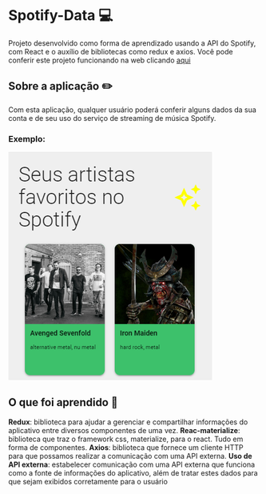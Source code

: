 # Spotify-Data :computer:

Projeto desenvolvido como forma de aprendizado usando a API do Spotify, com React e o auxílio de bibliotecas como redux e axios.
Você pode conferir este projeto funcionando na web clicando [aqui](https://app-spotify-data.vercel.app/)

## Sobre a aplicação :pencil2:

Com esta aplicação, qualquer usuário poderá conferir alguns dados da sua conta e de seu uso do serviço de streaming de música Spotify.
### Exemplo:
![Artists](https://raw.githubusercontent.com/alvaropms/spotify-data/master/src/assets/artists.png)
## O que foi aprendido :book:
**Redux**: biblioteca para ajudar a gerenciar e compartilhar informações do aplicativo entre diversos componentes de uma vez.
**Reac-materialize**: biblioteca que traz o framework css, materialize, para o react. Tudo em forma de componentes.
**Axios**: biblioteca que fornece um cliente HTTP para que possamos realizar a comunicação com uma API externa.
**Uso de API externa**: estabelecer comunicação com uma API externa que funciona como a fonte de informações do aplicativo, além de tratar estes dados para que sejam exibidos corretamente para o usuário
